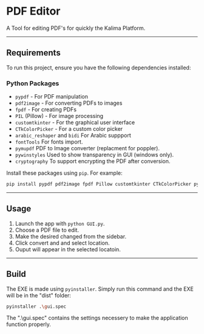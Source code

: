 #  PDF Editor

A Tool for editing PDF's for quickly  the Kalima Platform.


---

## Requirements

To run this project, ensure you have the following dependencies installed:

### Python Packages
- `pypdf` - For PDF manipulation
- `pdf2image` - For converting PDFs to images
- `fpdf` - For creating PDFs
- `PIL` (Pillow) - For image processing
- `customtkinter` - For the graphical user interface
- `CTkColorPicker` - For a custom color picker
- `arabic_reshaper` and `bidi` For Arabic suppport
- `fontTools` For fonts import.
- `pymupdf` PDF to Image converter (replacment for poppler).
- `pywinstyles` Used to show transparency in GUI (windows only).
- `cryptography` To support encrypting the PDF after conversion.

Install these packages using `pip`. For example:
```bash
pip install pypdf pdf2image fpdf Pillow customtkinter CTkColorPicker python-bidi arabic-reshaper fonttools pymupdf pywinstyles cryptography
```
---
## Usage
1. Launch the app with `python GUI.py`.
2. Choose a PDF file to edit.
3. Make the desired changed from the sidebar.
4. Click convert and and select location. 
5. Ouput will appear in the selected locatoin.
---
## Build
The EXE is made using `pyinstaller`. Simply run this command and the EXE will be in the "dist" folder:
```bash
pyinstaller .\gui.spec
```
The ".\gui.spec" contains the settings necessery to make the application function properly.

